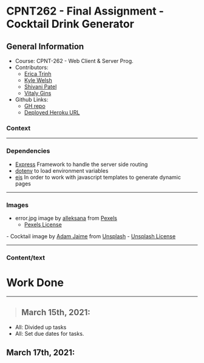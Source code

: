 # CPNT262 - Final Assignment - Cocktail Drink Generator

## General Information

- Course: CPNT-262 - Web Client & Server Prog.
- Contributors:
  - [Erica Trinh](https://github.com/ertrinhh)
  - [Kyle Welsh](https://github.com/Kylewwelsh)
  - [Shivani Patel](https://github.com/Shi-stack)
  - [Vitaly Gins](https://github.com/gvitaly87)
- Github Links:
  - [GH repo](https://github.com/gvitaly87/cpnt262-final)
  - [Deployed Heroku URL]()

### Context

---

### Dependencies

- [Express](https://www.npmjs.com/package/express) Framework to handle the server side routing
- [dotenv](https://www.npmjs.com/package/dotenv) to load environment variables
- [ejs](https://www.npmjs.com/package/ejs) In order to work with javascript templates to generate dynamic pages

---

### Images

- error.jpg image by [alleksana](https://www.pexels.com/@alleksana) from [Pexels](https://www.pexels.com/photo/wood-dirty-writing-abstract-4271933/)
  - [Pexels License](https://www.pexels.com/license/)

- Cocktail image by [Adam Jaime](https://unsplash.com/@arobj) from [Unsplash](https://unsplash.com/photos/dmkmrNptMpw)
- [Unsplash License](https://unsplash.com/license)

---

### Content/text

# Work Done

---

> ## March 15th, 2021:

- All: Divided up tasks
- All: Set due dates for tasks.

## March 17th, 2021:
